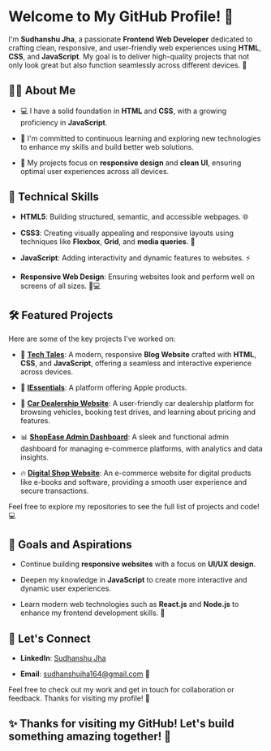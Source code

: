 # Welcome to My GitHub Profile! 👋

I'm **Sudhanshu Jha**, a passionate **Frontend Web Developer** dedicated to crafting clean, responsive, and user-friendly web experiences using **HTML**, **CSS**, and **JavaScript**. My goal is to deliver high-quality projects that not only look great but also function seamlessly across different devices. 🚀

## 👨‍💻 About Me

- 💻 I have a solid foundation in **HTML** and **CSS**, with a growing proficiency in **JavaScript**.  

- 🌱 I'm committed to continuous learning and exploring new technologies to enhance my skills and build better web solutions.  

- 🎨 My projects focus on **responsive design** and **clean UI**, ensuring optimal user experiences across all devices.  

## 🔧 Technical Skills

- **HTML5**: Building structured, semantic, and accessible webpages. 🌐  

- **CSS3**: Creating visually appealing and responsive layouts using techniques like **Flexbox**, **Grid**, and **media queries**. 🎨  

- **JavaScript**: Adding interactivity and dynamic features to websites. ⚡  

- **Responsive Web Design**: Ensuring websites look and perform well on screens of all sizes. 📱💻

## 🛠 Featured Projects

Here are some of the key projects I've worked on:

- 🎵 **[Tech Tales](https://techtaless.netlify.app)**: A modern, responsive **Blog Website** crafted with **HTML**, **CSS**, and **JavaScript**, offering a seamless and interactive experience across devices.  

- 📰 **[IEssentials](https://iessentials.netlify.app)**: A platform offering Apple products.  

- 🚗 **[Car Dealership Website](https://greenmotion.netlify.app)**: A user-friendly car dealership platform for browsing vehicles, booking test drives, and learning about pricing and features.  

- 📊 **[ShopEase Admin Dashboard](https://shopease-admin-dashboard.netlify.app)**: A sleek and functional admin dashboard for managing e-commerce platforms, with analytics and data insights.  

- 🔥 **[Digital Shop Website](https://digitalshopwebsite.netlify.app)**: An e-commerce website for digital products like e-books and software, providing a smooth user experience and secure transactions.  

Feel free to explore my repositories to see the full list of projects and code! 💻

## 🚀 Goals and Aspirations

- Continue building **responsive websites** with a focus on **UI/UX design**.  

- Deepen my knowledge in **JavaScript** to create more interactive and dynamic user experiences.  

- Learn modern web technologies such as **React.js** and **Node.js** to enhance my frontend development skills. 🌱

## 🤝 Let's Connect

- **LinkedIn**: [Sudhanshu Jha](https://tinyurl.com/3x2a9d8d)  

- **Email**: sudhanshujha164@gmail.com 📧

Feel free to check out my work and get in touch for collaboration or feedback. Thanks for visiting my profile! 🙌

## ✨ Thanks for visiting my GitHub! Let's build something amazing together! 🚀
